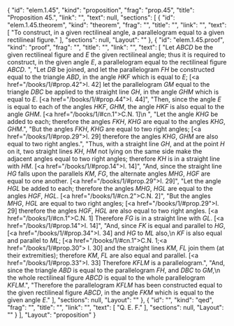 {
  "id": "elem.1.45",
  "kind": "proposition",
  "frag": "prop.45",
  "title": "Proposition 45.",
  "link": "",
  "text": null,
  "sections": [
    {
      "id": "elem.1.45.theorem",
      "kind": "theorem",
      "frag": "",
      "title": "",
      "link": "",
      "text": [
        "To construct, in a given rectilineal angle, a parallelogram equal to a given rectilineal figure."
      ],
      "sections": null,
      "Layout": ""
    },
    {
      "id": "elem.1.45.proof",
      "kind": "proof",
      "frag": "",
      "title": "",
      "link": "",
      "text": [
        "Let <var>ABCD</var> be the given rectilineal figure and <var>E</var> the given rectilineal angle; thus it is required to construct, in the given angle <var>E</var>, a parallelogram equal to the rectilineal figure <var>ABCD</var>. ",
        "Let <var>DB</var> be joined, and let the parallelogram <var>FH</var> be constructed equal to the triangle <var>ABD</var>, in the angle <var>HKF</var> which is equal to <var>E</var>; [<a href=\"/books/1/#prop.42\">I. 42</a>] let the parallelogram <var>GM</var> equal to the triangle <var>DBC</var> be applied to the straight line <var>GH</var>, in the angle <var>GHM</var> which is equal to <var>E</var>. [<a href=\"/books/1/#prop.44\">I. 44</a>]",
        "Then, since the angle <var>E</var> is equal to each of the angles <var>HKF</var>, <var>GHM</var>, the angle <var>HKF</var> is also equal to the angle <var>GHM</var>. [<a href=\"/books/1/#cn.1\">C.N. 1</a>]\n        ",
        "Let the angle <var>KHG</var> be added to each; therefore the angles <var>FKH</var>, <var>KHG</var> are equal to the angles <var>KHG</var>, <var>GHM</var>.",
        "But the angles <var>FKH</var>, <var>KHG</var> are equal to two right angles; [<a href=\"/books/1/#prop.29\">I. 29</a>] therefore the angles <var>KHG</var>, <var>GHM</var> are also equal to two right angles.",
        "Thus, with a straight line <var>GH</var>, and at the point <var>H</var> on it, two straight lines <var>KH</var>, <var>HM</var> not lying on the same side make the adjacent angles equal to two right angles; therefore <var>KH</var> is in a straight line with <var>HM</var>. [<a href=\"/books/1/#prop.14\">I. 14</a>]",
        "And, since the straight line <var>HG</var> falls upon the parallels <var>KM</var>, <var>FG</var>, the alternate angles <var>MHG</var>, <var>HGF</var> are equal to one another. [<a href=\"/books/1/#prop.29\">I. 29</a>]",
        "Let the angle <var>HGL</var> be added to each; therefore the angles <var>MHG</var>, <var>HGL</var> are equal to the angles <var>HGF</var>, <var>HGL</var>. [<a href=\"/books/1/#cn.2\">C.N. 2</a>]",
        "But the angles <var>MHG</var>, <var>HGL</var> are equal to two right angles; [<a href=\"/books/1/#prop.29\">I. 29</a>] therefore the angles <var>HGF</var>, <var>HGL</var> are also equal to two right angles. [<a href=\"/books/1/#cn.1\">C.N. 1</a>] Therefore <var>FG</var> is in a straight line with <var>GL</var>. [<a href=\"/books/1/#prop.14\">I. 14</a>]",
        "And, since <var>FK</var> is equal and parallel to <var>HG</var>, [<a href=\"/books/1/#prop.34\">I. 34</a>] and <var>HG</var> to <var>ML</var> also,\n        <var>KF</var> is also equal and parallel to <var>ML</var>; [<a href=\"/books/1/#cn.1\">C.N. 1</a>;<a href=\"/books/1/#prop.30\"> I. 30</a>] and the straight lines <var>KM</var>, <var>FL</var> join them (at their extremities); therefore <var>KM</var>, <var>FL</var> are also equal and parallel. [<a href=\"/books/1/#prop.33\">I. 33</a>] Therefore <var>KFLM</var> is a parallelogram.",
        "And, since the triangle <var>ABD</var> is equal to the parallelogram <var>FH</var>, and <var>DBC</var> to <var>GM</var>,\n        the whole rectilineal figure <var>ABCD</var> is equal to the whole parallelogram <var>KFLM</var>.",
        "Therefore the parallelogram <var>KFLM</var> has been constructed equal to the given rectilineal figure <var>ABCD</var>, in the angle <var>FKM</var> which is equal to the given angle <var>E</var>."
      ],
      "sections": null,
      "Layout": ""
    },
    {
      "id": "",
      "kind": "qed",
      "frag": "",
      "title": "",
      "link": "",
      "text": [
        "Q. E. F."
      ],
      "sections": null,
      "Layout": ""
    }
  ],
  "Layout": "proposition"
}
